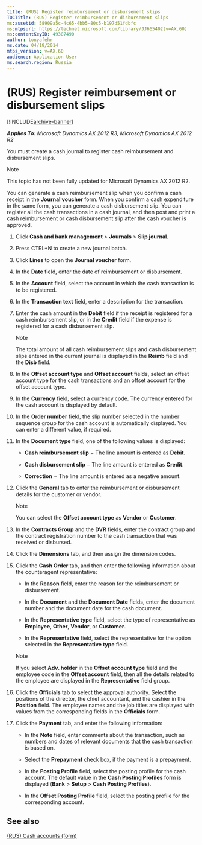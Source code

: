 ```yaml
---
title: (RUS) Register reimbursement or disbursement slips
TOCTitle: (RUS) Register reimbursement or disbursement slips
ms:assetid: 58909a5c-4c65-4bb5-80c5-b197d51fdbfc
ms:mtpsurl: https://technet.microsoft.com/library/JJ665402(v=AX.60)
ms:contentKeyID: 49387490
author: tonyafehr
ms.date: 04/18/2014
mtps_version: v=AX.60
audience: Application User
ms.search.region: Russia
---
```


# (RUS) Register reimbursement or disbursement slips 


[!INCLUDE[archive-banner](includes/archive-banner.md)]


_**Applies To:** Microsoft Dynamics AX 2012 R3, Microsoft Dynamics AX 2012 R2_

You must create a cash journal to register cash reimbursement and disbursement slips.


> [!NOTE]
> <P>This topic has not been fully updated for Microsoft Dynamics AX 2012 R2.</P>



You can generate a cash reimbursement slip when you confirm a cash receipt in the **Journal voucher** form. When you confirm a cash expenditure in the same form, you can generate a cash disbursement slip. You can register all the cash transactions in a cash journal, and then post and print a cash reimbursement or cash disbursement slip after the cash voucher is approved.

1.  Click **Cash and bank management** \> **Journals** \> **Slip journal**.

2.  Press CTRL+N to create a new journal batch.

3.  Click **Lines** to open the **Journal voucher** form.

4.  In the **Date** field, enter the date of reimbursement or disbursement.

5.  In the **Account** field, select the account in which the cash transaction is to be registered.

6.  In the **Transaction text** field, enter a description for the transaction.

7.  Enter the cash amount in the **Debit** field if the receipt is registered for a cash reimbursement slip, or in the **Credit** field if the expense is registered for a cash disbursement slip.
    

    > [!NOTE]
    > <P>The total amount of all cash reimbursement slips and cash disbursement slips entered in the current journal is displayed in the <STRONG>Reimb</STRONG> field and the <STRONG>Disb</STRONG> field.</P>



8.  In the **Offset account type** and **Offset account** fields, select an offset account type for the cash transactions and an offset account for the offset account type.

9.  In the **Currency** field, select a currency code. The currency entered for the cash account is displayed by default.

10. In the **Order number** field, the slip number selected in the number sequence group for the cash account is automatically displayed. You can enter a different value, if required.

11. In the **Document type** field, one of the following values is displayed:
    
      - **Cash reimbursement slip** − The line amount is entered as **Debit**.
    
      - **Cash disbursement slip** − The line amount is entered as **Credit**.
    
      - **Correction** − The line amount is entered as a negative amount.

12. Click the **General** tab to enter the reimbursement or disbursement details for the customer or vendor.
    

    > [!NOTE]
    > <P>You can select the <STRONG>Offset account type</STRONG> as <STRONG>Vendor</STRONG> or <STRONG>Customer</STRONG>.</P>



13. In the **Contracts Group** and the **DVR** fields, enter the contract group and the contract registration number to the cash transaction that was received or disbursed.

14. Click the **Dimensions** tab, and then assign the dimension codes.

15. Click the **Cash Order** tab, and then enter the following information about the counteragent representative:
    
      - In the **Reason** field, enter the reason for the reimbursement or disbursement.
    
      - In the **Document** and the **Document Date** fields, enter the document number and the document date for the cash document.
    
      - In the **Representative type** field, select the type of representative as **Employee**, **Other**, **Vendor**, or **Customer**.
    
      - In the **Representative** field, select the representative for the option selected in the **Representative type** field.
    

    > [!NOTE]
    > <P>If you select <STRONG>Adv. holder</STRONG> in the <STRONG>Offset account type</STRONG> field and the employee code in the <STRONG>Offset account</STRONG> field, then all the details related to the employee are displayed in the <STRONG>Representative</STRONG> field group.</P>



16. Click the **Officials** tab to select the approval authority. Select the positions of the director, the chief accountant, and the cashier in the **Position** field. The employee names and the job titles are displayed with values from the corresponding fields in the **Officials** form.

17. Click the **Payment** tab, and enter the following information:
    
      - In the **Note** field, enter comments about the transaction, such as numbers and dates of relevant documents that the cash transaction is based on.
    
      - Select the **Prepayment** check box, if the payment is a prepayment.
    
      - In the **Posting Profile** field, select the posting profile for the cash account. The default value in the **Cash Posting Profiles** form is displayed (**Bank** \> **Setup** \> **Cash Posting Profiles**).
    
      - In the **Offset Posting Profile** field, select the posting profile for the corresponding account.

## See also

[(RUS) Cash accounts (form)](https://technet.microsoft.com/library/jj665230\(v=ax.60\))

  


